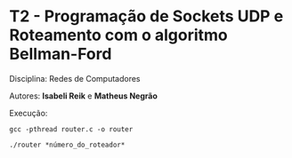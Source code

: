 # T2 - Programação de Sockets UDP e Roteamento com o algoritmo Bellman-Ford

Disciplina: Redes de Computadores

Autores: **Isabeli Reik** e **Matheus Negrão**

Execução:

```
gcc -pthread router.c -o router
```

```
./router *número_do_roteador*
```